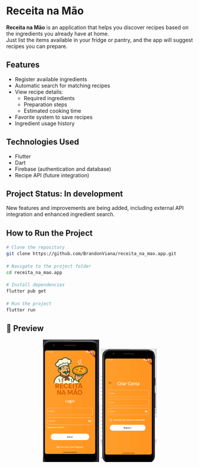 # Receita na Mão

**Receita na Mão** is an application that helps you discover recipes based on the ingredients you already have at home.  
Just list the items available in your fridge or pantry, and the app will suggest recipes you can prepare.

## Features

- Register available ingredients
- Automatic search for matching recipes
- View recipe details:
  - Required ingredients
  - Preparation steps
  - Estimated cooking time
- Favorite system to save recipes
- Ingredient usage history

## Technologies Used

- Flutter
- Dart
- Firebase (authentication and database)
- Recipe API (future integration)

## Project Status: In development
New features and improvements are being added, including external API integration and enhanced ingredient search.

## How to Run the Project

```bash
# Clone the repository
git clone https://github.com/BrandonViana/receita_na_mao.app.git

# Navigate to the project folder
cd receita_na_mao.app

# Install dependencies
flutter pub get

# Run the project
flutter run

```
## 📸 Preview  

<p align="center">
  <img src="assets/Image/LoginPage.png" width="30%">
  <img src="assets/Image/RegisterPage.png" width="30%">
</p>
